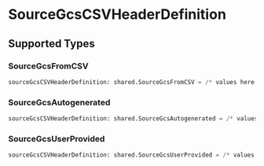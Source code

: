 # SourceGcsCSVHeaderDefinition


## Supported Types

### SourceGcsFromCSV

```python
sourceGcsCSVHeaderDefinition: shared.SourceGcsFromCSV = /* values here */
```

### SourceGcsAutogenerated

```python
sourceGcsCSVHeaderDefinition: shared.SourceGcsAutogenerated = /* values here */
```

### SourceGcsUserProvided

```python
sourceGcsCSVHeaderDefinition: shared.SourceGcsUserProvided = /* values here */
```

